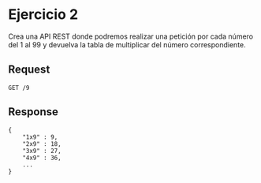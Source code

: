 # Ejercicio 2

Crea una API REST donde podremos realizar una petición por cada número del 1 al 99 y devuelva la tabla de multiplicar del número correspondiente.

## Request
```
GET /9
```

## Response
```
{
    "1x9" : 9,
    "2x9" : 18,
    "3x9" : 27,
    "4x9" : 36,
    ...
}
```
